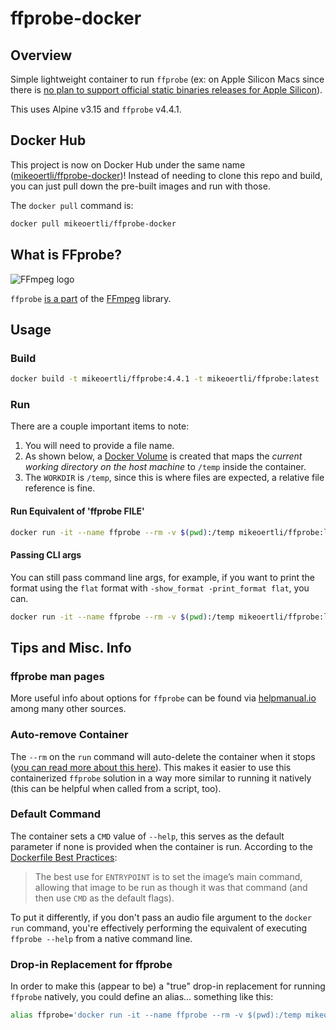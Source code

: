 # ffprobe-docker

## Overview

Simple lightweight container to run `ffprobe` (ex: on Apple Silicon Macs since there is [no plan to support official static binaries releases for Apple Silicon](https://evermeet.cx/ffmpeg/apple-silicon-arm)).

This uses Alpine v3.15 and `ffprobe` v4.4.1.

## Docker Hub

This project is now on Docker Hub under the same name ([mikeoertli/ffprobe-docker](https://hub.docker.com/r/mikeoertli/ffprobe-docker))! Instead of needing to clone this repo and build, you can just pull down the pre-built images and run with those.

The `docker pull` command is:

```bash
docker pull mikeoertli/ffprobe-docker
```

## What is FFprobe?

![FFmpeg logo](https://trac.ffmpeg.org/ffmpeg-logo.png)

`ffprobe` [is a part](https://ffmpeg.org/ffprobe.html) of the [FFmpeg](https://ffmpeg.org) library.

## Usage

### Build

```bash
docker build -t mikeoertli/ffprobe:4.4.1 -t mikeoertli/ffprobe:latest .
```

### Run

There are a couple important items to note:

1. You will need to provide a file name. 
2. As shown below, a [Docker Volume](https://docs.docker.com/storage/volumes/) is created that maps the *current working directory on the host machine* to `/temp` inside the container.
3. The `WORKDIR` is `/temp`, since this is where files are expected, a relative file reference is fine.

#### Run Equivalent of 'ffprobe FILE'

```bash
docker run -it --name ffprobe --rm -v $(pwd):/temp mikeoertli/ffprobe:latest "<FILE>"
```

#### Passing CLI args

You can still pass command line args, for example, if you want to print the format using the `flat` format with `-show_format -print_format flat`, you can.

```bash
docker run -it --name ffprobe --rm -v $(pwd):/temp mikeoertli/ffprobe:latest -show_format -print_format flat "/temp/<your_file>.m4a"
```

## Tips and Misc. Info

### ffprobe man pages

More useful info about options for `ffprobe` can be found via [helpmanual.io](https://helpmanual.io/man1/ffprobe-all/) among many other sources.

### Auto-remove Container

The `--rm` on the `run` command will auto-delete the container when it stops ([you can read more about this here](https://docs.docker.com/engine/reference/commandline/rm/)). This makes it easier to use this containerized `ffprobe` solution in a way more similar to running it natively (this can be helpful when called from a script, too).

### Default Command

The container sets a `CMD` value of `--help`, this serves as the default parameter if none is provided when the container is run. According to the [Dockerfile Best Practices](https://docs.docker.com/develop/develop-images/dockerfile_best-practices/#entrypoint):
> The best use for `ENTRYPOINT` is to set the image’s main command, allowing that image to be run as though it was that command (and then use `CMD` as the default flags).

To put it differently, if you don't pass an audio file argument to the `docker run` command, you're effectively performing the equivalent of executing `ffprobe --help` from a native command line.

### Drop-in Replacement for ffprobe

In order to make this (appear to be) a "true" drop-in replacement for running `ffprobe` natively, you could define an alias... something like this:

```bash
alias ffprobe='docker run -it --name ffprobe --rm -v $(pwd):/temp mikeoertli/ffprobe:latest'
```
